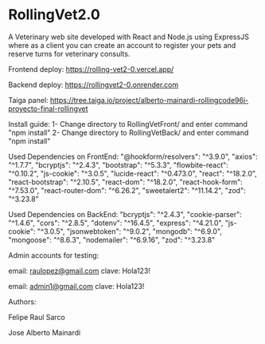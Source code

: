 # RollingVet2.0
A Veterinary web site developed with React and Node.js using ExpressJS where as 
a client you can create an account to register your pets and reserve turns for veterinary consults.

Frontend deploy:
https://rolling-vet2-0.vercel.app/

Backend deploy:
https://rollingvet2-0.onrender.com

Taiga panel:
https://tree.taiga.io/project/alberto-mainardi-rollingcode96i-proyecto-final-rollingvet

Install guide:
1- Change directory to RollingVetFront/ and enter command "npm install"
2- Change directory to RollingVetBack/ and enter command "npm install"

Used Dependencies on FrontEnd:
"@hookform/resolvers": "^3.9.0",
"axios": "^1.7.7",
"bcryptjs": "^2.4.3",
"bootstrap": "^5.3.3",
"flowbite-react": "^0.10.2",
"js-cookie": "^3.0.5",
"lucide-react": "^0.473.0",
"react": "^18.2.0",
"react-bootstrap": "^2.10.5",
"react-dom": "^18.2.0",
"react-hook-form": "^7.53.0",
"react-router-dom": "^6.26.2",
"sweetalert2": "^11.14.2",
"zod": "^3.23.8"

Used Dependencies on BackEnd:
"bcryptjs": "^2.4.3",
"cookie-parser": "^1.4.6",
"cors": "^2.8.5",
"dotenv": "^16.4.5",
"express": "^4.21.0",
"js-cookie": "^3.0.5",
"jsonwebtoken": "^9.0.2",
"mongodb": "^6.9.0",
"mongoose": "^8.6.3",
"nodemailer": "^6.9.16",
"zod": "^3.23.8"

Admin accounts for testing:

email: raulopez@gmail.com
clave: Hola123!

email: admin1@gmail.com
clave: Hola123!

Authors:

Felipe Raul Sarco

Jose Alberto Mainardi
